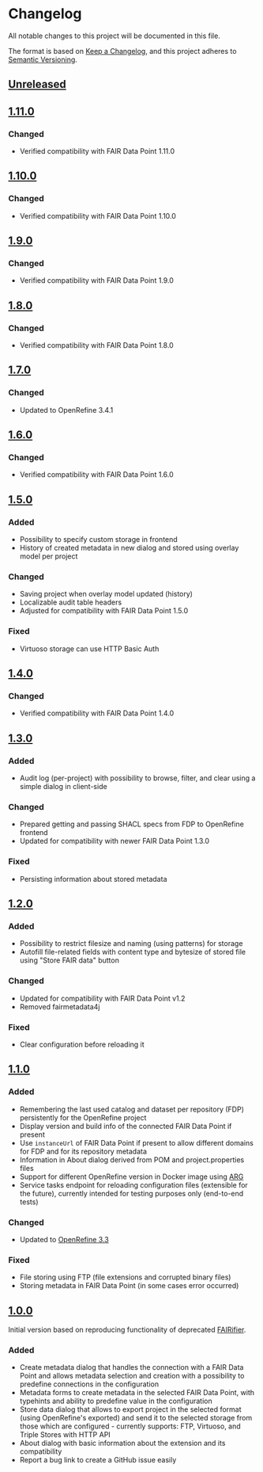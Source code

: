 # Changelog

All notable changes to this project will be documented in this file.

The format is based on [Keep a Changelog](https://keepachangelog.com/en/1.0.0/),
and this project adheres to [Semantic Versioning](https://semver.org/spec/v2.0.0.html).

## [Unreleased]

## [1.11.0]

### Changed

- Verified compatibility with FAIR Data Point 1.11.0

## [1.10.0]

### Changed

- Verified compatibility with FAIR Data Point 1.10.0

## [1.9.0]

### Changed

- Verified compatibility with FAIR Data Point 1.9.0

## [1.8.0]

### Changed

- Verified compatibility with FAIR Data Point 1.8.0

## [1.7.0]

### Changed

- Updated to OpenRefine 3.4.1

## [1.6.0]

### Changed

- Verified compatibility with FAIR Data Point 1.6.0

## [1.5.0]

### Added

- Possibility to specify custom storage in frontend
- History of created metadata in new dialog and stored using overlay model
  per project

### Changed

- Saving project when overlay model updated (history)
- Localizable audit table headers
- Adjusted for compatibility with FAIR Data Point 1.5.0

### Fixed

- Virtuoso storage can use HTTP Basic Auth

## [1.4.0]

### Changed

- Verified compatibility with FAIR Data Point 1.4.0

## [1.3.0]

### Added

- Audit log (per-project) with possibility to browse, filter, and clear using 
  a simple dialog in client-side

### Changed

- Prepared getting and passing SHACL specs from FDP to OpenRefine frontend
- Updated for compatibility with newer FAIR Data Point 1.3.0

### Fixed

- Persisting information about stored metadata

## [1.2.0]

### Added

- Possibility to restrict filesize and naming (using patterns) for storage
- Autofill file-related fields with content type and bytesize of stored file using
  "Store FAIR data" button

### Changed

- Updated for compatibility with FAIR Data Point v1.2
- Removed fairmetadata4j

### Fixed

- Clear configuration before reloading it

## [1.1.0]

### Added

- Remembering the last used catalog and dataset per repository (FDP) persistently for the
  OpenRefine project
- Display version and build info of the connected FAIR Data Point if present
- Use `instanceUrl` of FAIR Data Point if present to allow different domains for FDP and for 
  its repository metadata
- Information in About dialog derived from POM and project.properties files
- Support for different OpenRefine version in Docker image using [ARG](https://docs.docker.com/engine/reference/builder/#arg)
- Service tasks endpoint for reloading configuration files (extensible for the future), currently
  intended for testing purposes only (end-to-end tests)

### Changed

- Updated to [OpenRefine 3.3](https://github.com/OpenRefine/OpenRefine/releases/tag/3.3)

### Fixed

- File storing using FTP (file extensions and corrupted binary files)
- Storing metadata in FAIR Data Point (in some cases error occurred)

## [1.0.0]

Initial version based on reproducing functionality of deprecated [FAIRifier](https://github.com/FAIRDataTeam/FAIRifier).

### Added

- Create metadata dialog that handles the connection with a FAIR Data Point and allows 
  metadata selection and creation with a possibility to predefine connections in the 
  configuration
- Metadata forms to create metadata in the selected FAIR Data Point, with typehints and 
  ability to predefine value in the configuration
- Store data dialog that allows to export project in the selected format (using OpenRefine's 
  exported) and send it to the selected storage from those which are configured - currently 
  supports: FTP, Virtuoso, and Triple Stores with HTTP API
- About dialog with basic information about the extension and its compatibility
- Report a bug link to create a GitHub issue easily

[Unreleased]: /../../compare/master...develop
[1.0.0]: /../../tree/v1.0.0
[1.1.0]: /../../tree/v1.1.0
[1.2.0]: /../../tree/v1.2.0
[1.3.0]: /../../tree/v1.3.0
[1.4.0]: /../../tree/v1.4.0
[1.5.0]: /../../tree/v1.5.0
[1.6.0]: /../../tree/v1.6.0
[1.7.0]: /../../tree/v1.7.0
[1.8.0]: /../../tree/v1.8.0
[1.9.0]: /../../tree/v1.9.0
[1.10.0]: /../../tree/v1.10.0
[1.11.0]: /../../tree/v1.11.0
